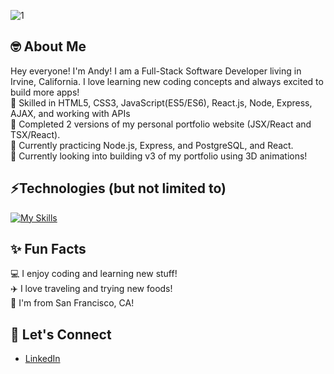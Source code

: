 ![1](https://user-images.githubusercontent.com/100327736/174872894-f7220dd1-7fa3-42b4-b183-94f9a50cf01b.jpeg)
## 🤓 About Me
Hey everyone! I'm Andy! I am a Full-Stack Software Developer living in Irvine, California. I love learning new coding concepts and always excited to build more apps!
<br> :deciduous_tree: Skilled in HTML5, CSS3, JavaScript(ES5/ES6), React.js, Node, Express, AJAX, and working with APIs
<br> :deciduous_tree: Completed 2 versions of my personal portfolio website (JSX/React and TSX/React).
<br> :seedling: Currently practicing Node.js, Express, and PostgreSQL, and React.
<br> :seedling: Currently looking into building v3 of my portfolio using 3D animations!


## ⚡Technologies (but not limited to)
[![My Skills](https://skillicons.dev/icons?i=html,css,js,react,typescript,webpack,nodejs,express,postgres,py,mysql,vscode,figma,git,github)](https://skillicons.dev)

## ✨ Fun Facts
:computer: I enjoy coding and learning new stuff!<br>
:airplane: I love traveling and trying new foods!<br>
:round_pushpin: I'm from San Francisco, CA!

## 🤝 Let's Connect
<ul>
  <li><a href="https://www.linkedin.com/in/andy-chen907/">LinkedIn</a></li>
</ul>
